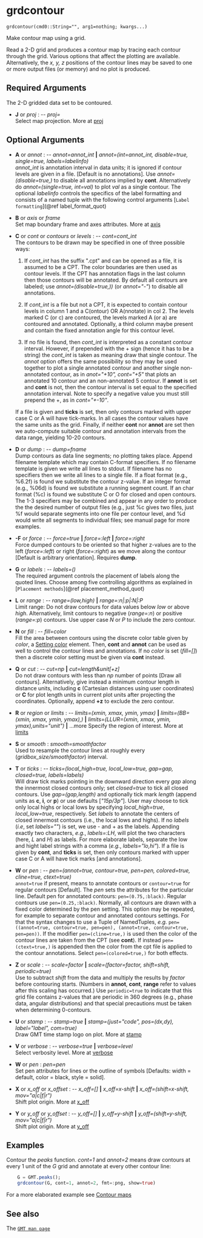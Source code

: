 # grdcontour

	grdcontour(cmd0::String="", arg1=nothing; kwargs...)

Make contour map using a grid.

Read a 2-D grid and produces a contour map by tracing each contour through the grid. Various options
that affect the plotting are available. Alternatively, the *x, y, z* positions of the contour lines may be
saved to one or more output files (or memory) and no plot is produced.

Required Arguments
------------------

The 2-D gridded data set to be contoured.

- **J** or *proj* : -- *proj=<parameters>*\
   Select map projection. More at [proj](@ref)

Optional Arguments
------------------

- **A** or *annot* : -- *annot=annot_int* **|** *annot=(int=annot_int, disable=true, single=true, labels=labelinfo)*\
  *annot_int* is annotation interval in data units; it is ignored if contour levels are given in a file.
  [Default is no annotations]. Use *annot=(disable=true,)* to disable all annotations implied by **cont**.
  Alternatively do *annot=(single=true, int=val)* to plot *val* as a single contour. The optional *labelinfo* controls the specifics of the label formatting and consists of a named tuple with the following control arguments [`Label formatting`](@ref label_format_quot)

- **B** or *axis* or *frame*\
  Set map boundary frame and axes attributes. More at [axis](@ref)

- **C** or *cont* or *contours* or *levels* : -- *cont=cont_int*\
  The contours to be drawn may be specified in one of three possible ways:

   1. If *cont_int* has the suffix ".cpt" and can be opened as a file, it is assumed to be a CPT.
      The color boundaries are then used as contour levels. If the CPT has annotation flags in the
      last column then those contours will be annotated. By default all contours are labeled;
      use *annot=(disable=true,))* (or *annot="-"*) to disable all annotations.

   2. If *cont_int* is a file but not a CPT, it is expected to contain contour levels in column 1 and a
      C(ontour) OR A(nnotate) in col 2. The levels marked C (or c) are contoured, the levels marked A
      (or a) are contoured and annotated. Optionally, a third column maybe present and contain the
      fixed annotation angle for this contour level.

   3. If no file is found, then *cont_int* is interpreted as a constant contour interval. However,
      if prepended with the + sign (hence it has to be a string) the *cont_int* is taken as meaning draw that
      single contour. The *annot* option offers the same possibility so they may be used together to plot a
      single annotated contour and another single non-annotated contour, as in *anot="+10", cont="+5"* that
      plots an annotated 10 contour and an non-annotated 5 contour.
      If **annot** is set and **cont** is not, then the contour interval is set equal to the specified
      annotation interval. Note to specify a negative value you must still prepend the +, as in *cont="+-10"*.

  If a file is given and **ticks** is set, then only contours marked with upper case C or A will have tick-marks. In all cases the contour values have the same units as the grid. Finally, if neither **cont** nor **annot** are set then we auto-compute suitable contour and annotation intervals from the data range, yielding 10-20 contours.

- **D** or *dump* : -- *dump=fname*\
  Dump contours as data line segments; no plotting takes place. Append filename template which may contain
  C-format specifiers. If no filename template is given we write all lines to stdout. If filename has no
  specifiers then we write all lines to a single file. If a float format (e.g., %6.2f) is found we substitute
  the contour z-value. If an integer format (e.g., %06d) is found we substitute a running segment count. If
  an char format (%c) is found we substitute C or O for closed and open contours. The 1-3 specifiers may be
  combined and appear in any order to produce the the desired number of output files (e.g., just %c gives
  two files, just %f would separate segments into one file per contour level, and %d would write all segments
  to individual files; see manual page for more examples.

- **-F** or *force* : -- *force=true* **|** *force=:left* **|** *force=:right*\
  Force dumped contours to be oriented so that higher z-values are to the left (*force=:left*) or right
  (*force=:right*) as we move along the contour [Default is arbitrary orientation]. Requires **dump**.

- **G** or *labels* : -- *labels=()*\
  The required argument controls the placement of labels along the quoted lines. Choose among five
  controlling algorithms as explained in [`Placement methods`](@ref placement_method_quot)

- **L** or *range* : *-- range=(low,high)* **|** *range=:n|:p|:N|:P*\
  Limit range: Do not draw contours for data values below *low* or above *high*.  Alternatively,
  limit contours to negative (*range=:n*) or positive (*range=:p*) contours. Use upper case *N* or *P*
  to include the zero contour.

- **N** or *fill* : -- *fill=color*\
  Fill the area between contours using the discrete color table given by *color*, a [Setting color](@ref) element.
  Then, **cont** and **annot** can be used as well to control the contour lines and annotations. If no *color*
  is set (*fill=[]*) then a discrete color setting must be given via **cont** instead.

- **Q** or *cut* : -- *cut=np* **|** *cut=length&unit[+z]*\
  Do not draw contours with less than *np* number of points [Draw all contours]. Alternatively, give
  instead a minimum contour length in distance units, including **c** (Cartesian distances using user
  coordinates) or **C** for plot length units in current plot units after projecting the coordinates.
  Optionally, append **+z** to exclude the zero contour.

- **R** or *region* or *limits* : -- *limits=(xmin, xmax, ymin, ymax)* **|** *limits=(BB=(xmin, xmax, ymin, ymax),)* **|** *limits=(LLUR=(xmin, xmax, ymin, ymax),units="unit")* **|** ...more 
   Specify the region of interest. More at [limits](@ref)

- **S** or *smooth* : *smooth=smoothfactor*\
  Used to resample the contour lines at roughly every (*gridbox_size/smoothfactor*) interval.

- **T** or *ticks* : -- *ticks=(local_high=true, local_low=true, gap=gap, closed=true, labels=labels)*\
  Will draw tick marks pointing in the downward direction every *gap* along the innermost closed contours only;
  set *closed=true* to tick all closed contours. Use *gap=(gap,length)* and optionally tick mark *length*
  (append units as **c**, **i**, or **p**) or use defaults [*"15p/3p"*]. User may choose to tick only local
  highs or local lows by specifying *local_high=true*, *local_low=true*, respectively. Set *labels* to
  annotate the centers of closed innermost contours (i.e., the local lows and highs). If no *labels* (*i.e*,
  set *labels=""*) is set, we use - and + as the labels. Appending exactly two characters, *e.g.*, *labels=:LH*,
  will plot the two characters (here, *L* and *H*) as labels. For more elaborate labels, separate the low and hight
  label strings with a comma (*e.g.*, *labels="lo,hi"*). If a file is given by **cont**, and **ticks** is set,
  then only contours marked with upper case C or A will have tick marks [and annotations]. 

- **W** or *pen* : -- *pen=(annot=true, contour=true, pen=pen, colored=true, cline=true, ctext=true)*\
  ``annot=true`` if present, means to annotate contours or ``contour=true`` for regular contours [Default].
  The *pen* sets the attributes for the particular line. Default pen for annotated contours: ``pen=(0.75,:black)``.
  Regular contours use ``pen=(0.25,:black)``. Normally, all contours are drawn with a fixed color determined by
  the pen setting. This option may be repeated, for example to separate contour and annotated contours settings.
  For that the syntax changes to use a Tuple of NamedTuples, *e.g.*  ``pen=((annot=true, contour=true, pen=pen), (annot=true, contour=true, pen=pen))``. If the modifier ``pen=(cline=true,)`` is used then the color of the contour lines are taken from the CPT (see **cont**). If instead ``pen=(ctext=true,)`` is appended then the color from the cpt file is applied to the contour annotations. Select ``pen=(colored=true,)`` for both effects.

- **Z** or *scale* : -- *scale=factor* **|** *scale=(factor=factor, shift=shift, periodic=true)*\
  Use to subtract *shift* from the data and multiply the results by *factor* before contouring starts.
  (Numbers in **annot**, **cont**, **range** refer to values after this scaling has occurred.) Use ``periodic=true``
  to indicate that this grid file contains z-values that are periodic in 360 degrees (e.g., phase data, angular distributions) and that special precautions must be taken when determining 0-contours.

- **U** or *stamp* : -- *stamp=true* **|** *stamp=(just="code", pos=(dx,dy), label="label", com=true)*\
   Draw GMT time stamp logo on plot. More at [stamp](@ref)

- **V** or *verbose* : -- *verbose=true* **|** *verbose=level*\
   Select verbosity level. More at [verbose](@ref)

- **W** or *pen* : *pen=pen*\
   Set pen attributes for lines or the outline of symbols [Defaults: width = default, color = black, style = solid].

- **X** or *x_off* or *x_offset* : -- *x_off=[]* **|** *x_off=x-shift* **|** *x_off=(shift=x-shift, mov="a|c|f|r")*\
   Shift plot origin. More at [x_off](@ref)

- **Y** or *y_off* or *y_offset* : -- *y_off=[]* **|** *y_off=y-shift* **|** *y_off=(shift=y-shift, mov="a|c|f|r")*\
   Shift plot origin. More at [y_off](@ref)

Examples
--------

Contour the *peaks* function. *cont=1* and *annot=2* means draw contours at every 1 unit of the *G*
grid and annotate at every other contour line:

```julia
    G = GMT.peaks();
    grdcontour(G, cont=1, annot=2, fmt=:png, show=true)
```

For a more elaborated example see [Contour maps](@ref)

See also
--------

The [`GMT man page`](https://www.generic-mapping-tools.org/gmt/dev/grdcontour_classic.html)